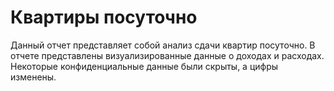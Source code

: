 # Квартиры посуточно
Данный отчет представляет собой анализ сдачи квартир посуточно. В отчете представлены визуализированные данные о доходах и расходах. Некоторые конфиденциальные данные были скрыты, а цифры изменены.
